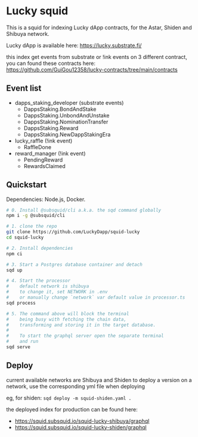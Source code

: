 # Lucky squid

This is a squid for indexing Lucky dApp contracts, for the Astar, Shiden and Shibuya network.

Lucky dApp is available here: https://lucky.substrate.fi/

this index get events from substrate or !ink events on 3 different contract, you can found these contracts here: https://github.com/GuiGou12358/lucky-contracts/tree/main/contracts

## Event list

- dapps_staking_developer (substrate events)
  - DappsStaking.BondAndStake
  - DappsStaking.UnbondAndUnstake
  - DappsStaking.NominationTransfer
  - DappsStaking.Reward
  - DappsStaking.NewDappStakingEra
- lucky_raffle (!ink event)
  - RaffleDone
- reward_manager (!ink event)
  - PendingReward
  - RewardsClaimed

## Quickstart

Dependencies: Node.js, Docker.

```bash
# 0. Install @subsquid/cli a.k.a. the sqd command globally
npm i -g @subsquid/cli

# 1. clone the repo
git clone https://github.com/LuckyDapp/squid-lucky
cd squid-lucky

# 2. Install dependencies
npm ci

# 3. Start a Postgres database container and detach
sqd up

# 4. Start the processor
#    default network is shibuya
#    to change it, set NETWORK in .env 
#    or manually change `network` var default value in processor.ts
sqd process

# 5. The command above will block the terminal
#    being busy with fetching the chain data, 
#    transforming and storing it in the target database.
#
#    To start the graphql server open the separate terminal
#    and run
sqd serve
```

## Deploy

current available networks are Shibuya and Shiden
to deploy a version on a network, use the corresponding yml file when deploying

eg, for shiden:
`sqd deploy -m squid-shiden.yaml .`

the deployed index for production can be found here:

- https://squid.subsquid.io/squid-lucky-shibuya/graphql
- https://squid.subsquid.io/squid-lucky-shiden/graphql
